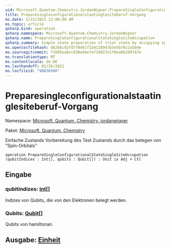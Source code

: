 ```yaml
---
uid: Microsoft.Quantum.Chemistry.JordanWigner.PrepareSingleConfigurationalStateSingleSiteOccupation
title: Preparesingleconfigurationalstaatinglesiteberuf-Vorgang
ms.date: 1/23/2021 12:00:00 AM
ms.topic: article
qsharp.kind: operation
qsharp.namespace: Microsoft.Quantum.Chemistry.JordanWigner
qsharp.name: PrepareSingleConfigurationalStateSingleSiteOccupation
qsharp.summary: Simple state preparation of trial state by occupying spin-orbitals
ms.openlocfilehash: db268c92fd778d61f324128947b5e5b78c2a5b4e
ms.sourcegitcommit: 71605ea9cc630e84e7ef29027e1f0ea06299747e
ms.translationtype: MT
ms.contentlocale: de-DE
ms.lasthandoff: 01/26/2021
ms.locfileid: "98836506"
---
```

# <a name="preparesingleconfigurationalstatesinglesiteoccupation-operation"></a>Preparesingleconfigurationalstaatinglesiteberuf-Vorgang

Namespace: [Microsoft. Quantum. Chemistry. jordanwigner](xref:Microsoft.Quantum.Chemistry.JordanWigner)

Paket: [Microsoft. Quantum. Chemistry](https://nuget.org/packages/Microsoft.Quantum.Chemistry)


Einfache Zustands Vorbereitung des Test Zustands durch das belegen von "Spin-Orbitals"

```qsharp
operation PrepareSingleConfigurationalStateSingleSiteOccupation (qubitIndices : Int[], qubits : Qubit[]) : Unit is Adj + Ctl
```


## <a name="input"></a>Eingabe

### <a name="qubitindices--int"></a>qubitindizes: [int](xref:microsoft.quantum.lang-ref.int)[]

Indizes von Qubits, die von den Elektronen belegt werden.


### <a name="qubits--qubit"></a>Qubits: [Qubit](xref:microsoft.quantum.lang-ref.qubit)[]

Qubits von hamiltonan.



## <a name="output--unit"></a>Ausgabe: [Einheit](xref:microsoft.quantum.lang-ref.unit)

